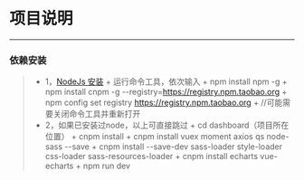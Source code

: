 # 项目说明

------

### 依赖安装

> * 1，[NodeJs 安装](http://nodejs.cn/)
		+ 运行命令工具，依次输入
    + npm install npm -g
    + npm install cnpm -g --registry=https://registry.npm.taobao.org
    + npm config set registry https://registry.npm.taobao.org
    + //可能需要关闭命令工具并重新打开
> * 2，如果已安装过node，以上可直接跳过
    + cd dashboard（项目所在位置）
		+ cnpm install
		+ cnpm install vuex moment axios qs node-sass --save
		+ cnpm install --save-dev sass-loader style-loader css-loader sass-resources-loader
		+ cnpm install echarts vue-echarts
		+ npm run dev
